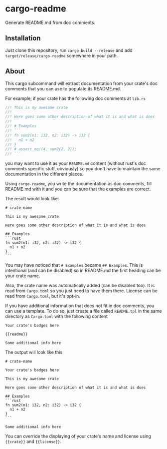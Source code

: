 # cargo-readme

Generate README.md from doc comments.

## Installation

Just clone this repository, run `cargo build --release` and add `target/release/cargo-readme`
somewhere in your path.

## About

This cargo subcommand will extract documentation from your crate's doc comments
that you can use to populate its README.md.

For example, if your crate has the following doc comments at `lib.rs`

```rust
//! This is my awesome crate
//!
//! Here goes some other description of what it is and what is does
//!
//! # Examples
//! ```
//! fn sum2(n1: i32, n2: i32) -> i32 {
//!   n1 + n2
//! }
//! # assert_eq!(4, sum2(2, 2));
//! ```
```

you may want to use it as your `README.md` content (without rust's doc comments specific stuff, obviously)
so you don't have to maintain the same documentation in the different places.

Using `cargo-readme`, you write the documentation as doc comments, fill README.md with it and
you can be sure that the examples are correct.

The result would look like:

    # crate-name

    This is my awesome crate

    Here goes some other description of what it is and what is does

    ## Examples
    ```rust
    fn sum2(n1: i32, n2: i32) -> i32 {
      n1 + n2
    }
    ```

You may have noticed that `# Examples` became `## Examples`. This is intentional (and can be disabled)
so in README.md the first heading can be your crate name.

Also, the crate name was automatically added (can be disabled too). It is read
from `Cargo.toml` so you just need to have them there. License can be read from
`Cargo.toml`, but it's opt-in.

If you have additional information that does not fit in doc comments, you can use
a template. To do so, just create a file called `README.tpl` in the same directory
as `Cargo.toml` with the following content

    Your crate's badges here

    {{readme}}

    Some additional info here

The output will look like this

    # crate-name

    Your crate's badges here

    This is my awesome crate

    Here goes some other description of what it is and what is does

    ## Examples
    ```rust
    fn sum2(n1: i32, n2: i32) -> i32 {
      n1 + n2
    }
    ```

    Some additional info here

You can override the displaying of your crate's name and license using `{{crate}}`
and `{{license}}`.
